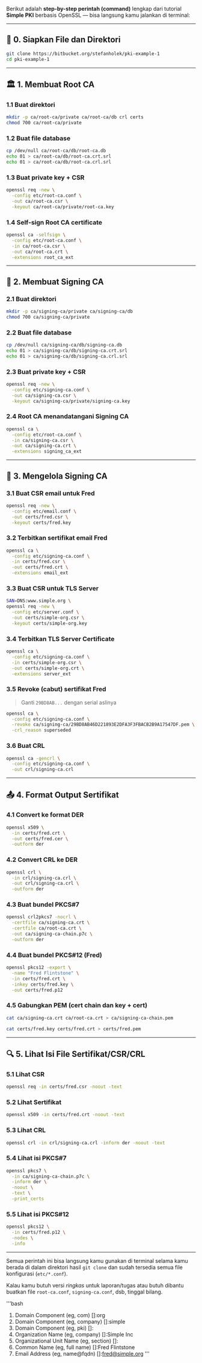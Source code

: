 Berikut adalah **step-by-step perintah (command)** lengkap dari tutorial **Simple PKI** berbasis OpenSSL — bisa langsung kamu jalankan di terminal:

---

## 🔧 **0. Siapkan File dan Direktori**

```bash
git clone https://bitbucket.org/stefanholek/pki-example-1
cd pki-example-1
```

---

## 🏛️ **1. Membuat Root CA**

### 1.1 Buat direktori

```bash
mkdir -p ca/root-ca/private ca/root-ca/db crl certs
chmod 700 ca/root-ca/private
```

### 1.2 Buat file database

```bash
cp /dev/null ca/root-ca/db/root-ca.db
echo 01 > ca/root-ca/db/root-ca.crt.srl
echo 01 > ca/root-ca/db/root-ca.crl.srl
```

### 1.3 Buat private key + CSR

```bash
openssl req -new \
  -config etc/root-ca.conf \
  -out ca/root-ca.csr \
  -keyout ca/root-ca/private/root-ca.key
```

### 1.4 Self-sign Root CA certificate

```bash
openssl ca -selfsign \
  -config etc/root-ca.conf \
  -in ca/root-ca.csr \
  -out ca/root-ca.crt \
  -extensions root_ca_ext
```

---

## 🏢 **2. Membuat Signing CA**

### 2.1 Buat direktori

```bash
mkdir -p ca/signing-ca/private ca/signing-ca/db
chmod 700 ca/signing-ca/private
```

### 2.2 Buat file database

```bash
cp /dev/null ca/signing-ca/db/signing-ca.db
echo 01 > ca/signing-ca/db/signing-ca.crt.srl
echo 01 > ca/signing-ca/db/signing-ca.crl.srl
```

### 2.3 Buat private key + CSR

```bash
openssl req -new \
  -config etc/signing-ca.conf \
  -out ca/signing-ca.csr \
  -keyout ca/signing-ca/private/signing-ca.key
```

### 2.4 Root CA menandatangani Signing CA

```bash
openssl ca \
  -config etc/root-ca.conf \
  -in ca/signing-ca.csr \
  -out ca/signing-ca.crt \
  -extensions signing_ca_ext
```

---

## 📧 **3. Mengelola Signing CA**

### 3.1 Buat CSR email untuk Fred

```bash
openssl req -new \
  -config etc/email.conf \
  -out certs/fred.csr \
  -keyout certs/fred.key
```

### 3.2 Terbitkan sertifikat email Fred

```bash
openssl ca \
  -config etc/signing-ca.conf \
  -in certs/fred.csr \
  -out certs/fred.crt \
  -extensions email_ext
```

### 3.3 Buat CSR untuk TLS Server

```bash
SAN=DNS:www.simple.org \
openssl req -new \
  -config etc/server.conf \
  -out certs/simple-org.csr \
  -keyout certs/simple-org.key
```

### 3.4 Terbitkan TLS Server Certificate

```bash
openssl ca \
  -config etc/signing-ca.conf \
  -in certs/simple-org.csr \
  -out certs/simple-org.crt \
  -extensions server_ext
```

### 3.5 Revoke (cabut) sertifikat Fred

> Ganti `29BD8AB...` dengan serial aslinya

```bash
openssl ca \
  -config etc/signing-ca.conf \
  -revoke ca/signing-ca/29BD8AB46D221893E2DFA3F3FBACB2B9A17547DF.pem \
  -crl_reason superseded
```

### 3.6 Buat CRL

```bash
openssl ca -gencrl \
  -config etc/signing-ca.conf \
  -out crl/signing-ca.crl
```

---

## 📤 **4. Format Output Sertifikat**

### 4.1 Convert ke format DER

```bash
openssl x509 \
  -in certs/fred.crt \
  -out certs/fred.cer \
  -outform der
```

### 4.2 Convert CRL ke DER

```bash
openssl crl \
  -in crl/signing-ca.crl \
  -out crl/signing-ca.crl \
  -outform der
```

### 4.3 Buat bundel PKCS#7

```bash
openssl crl2pkcs7 -nocrl \
  -certfile ca/signing-ca.crt \
  -certfile ca/root-ca.crt \
  -out ca/signing-ca-chain.p7c \
  -outform der
```

### 4.4 Buat bundel PKCS#12 (Fred)

```bash
openssl pkcs12 -export \
  -name "Fred Flintstone" \
  -in certs/fred.crt \
  -inkey certs/fred.key \
  -out certs/fred.p12
```

### 4.5 Gabungkan PEM (cert chain dan key + cert)

```bash
cat ca/signing-ca.crt ca/root-ca.crt > ca/signing-ca-chain.pem

cat certs/fred.key certs/fred.crt > certs/fred.pem
```

---

## 🔍 **5. Lihat Isi File Sertifikat/CSR/CRL**

### 5.1 Lihat CSR

```bash
openssl req -in certs/fred.csr -noout -text
```

### 5.2 Lihat Sertifikat

```bash
openssl x509 -in certs/fred.crt -noout -text
```

### 5.3 Lihat CRL

```bash
openssl crl -in crl/signing-ca.crl -inform der -noout -text
```

### 5.4 Lihat isi PKCS#7

```bash
openssl pkcs7 \
  -in ca/signing-ca-chain.p7c \
  -inform der \
  -noout \
  -text \
  -print_certs
```

### 5.5 Lihat isi PKCS#12

```bash
openssl pkcs12 \
  -in certs/fred.p12 \
  -nodes \
  -info
```

---

Semua perintah ini bisa langsung kamu gunakan di terminal selama kamu berada di dalam direktori hasil `git clone` dan sudah tersedia semua file konfigurasi (`etc/*.conf`).

Kalau kamu butuh versi *ringkas* untuk laporan/tugas atau butuh dibantu buatkan file `root-ca.conf`, `signing-ca.conf`, dsb, tinggal bilang.

'''bash
1. Domain Component         (eg, com)       []:org
2. Domain Component         (eg, company)   []:simple
3. Domain Component         (eg, pki)       []:
4. Organization Name        (eg, company)   []:Simple Inc
5. Organizational Unit Name (eg, section)   []:
6. Common Name              (eg, full name) []:Fred Flintstone
7. Email Address            (eg, name@fqdn) []:fred@simple.org
'''
